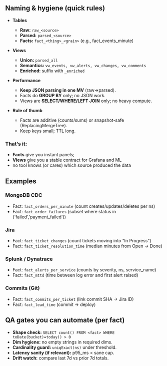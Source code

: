 ## Naming & hygiene (quick rules)

- **Tables**

  - **Raw:** `raw_<source>`
  - **Parsed:** `parsed_<source>`
  - **Facts:** `fact_<thing>_<grain>` (e.g., fact_events_minute)

- **Views**

  - **Union:** `parsed_all`
  - **Semantics:** `vw_events, vw_alerts, vw_changes, vw_comments`
  - **Enriched:** suffix with `_enriched`

- **Performance**

  - **Keep JSON parsing in one MV** (raw→parsed).
  - Facts do **GROUP BY** only; no JSON work.
  - Views are **SELECT/WHERE/LEFT JOIN** only; no heavy compute.

- **Rule of thumb**

  - Facts are additive (counts/sums) or snapshot-safe (ReplacingMergeTree).
  - Keep keys small; TTL long.

### That’s it:

- **Facts** give you instant panels;
- **Views** give you a stable contract for Grafana and ML
- no tool knows (or cares) which source produced the data

## Examples

### MongoDB CDC

- Fact: `fact_orders_per_minute` (count creates/updates/deletes per ns)
- Fact: `fact_order_failures` (subset where status in ('failed','payment_failed'))

### Jira

- Fact: `fact_ticket_changes` (count tickets moving into “In Progress”)
- Fact: `fact_ticket_resolution_time` (median minutes from Open → Done)

### Splunk / Dynatrace

- Fact: `fact_alerts_per_service` (counts by severity, ns, service_name)
- Fact: `fact_mttd` (time between log error and first alert raised)

### Commits (Git)

- Fact: `fact_commits_per_ticket` (link commit SHA → Jira ID)
- Fact: `fact_lead_time` (commit → deploy)

## QA gates you can automate (per fact)

- **Shape check:** `SELECT count() FROM <fact> WHERE toDate(bucket)=today() > 0`
- **Dim hygiene:** no empty strings in required dims.
- **Cardinality guard:** `uniqExact(ns)` under threshold.
- **Latency sanity (if relevant):** p95_ms < sane cap.
- **Drift watch:** compare last 7d vs prior 7d totals.
